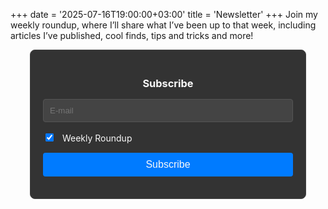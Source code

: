 +++
date = '2025-07-16T19:00:00+03:00'
title = 'Newsletter'
+++
Join my weekly roundup, where I’ll share what I’ve been up to that week, including articles I’ve published, cool finds, tips and tricks and more!


<style>
  .listmonk-form {
    max-width: 400px;
    margin: auto;
    padding: 20px;
    border: 1px solid #444;
    border-radius: 8px;
    background-color: #333;
    color: #f9f9f9;
  }
  .listmonk-form h3 {
    margin-bottom: 15px;
    color: #f9f9f9;
    text-align: center;
  }
  .listmonk-form p {
    margin-bottom: 15px;
  }
  .listmonk-form input[type="email"] {
    width: 100%;
    padding: 10px;
    border: 1px solid #555;
    border-radius: 4px;
    background-color: #444;
    color: #f9f9f9;
  }
  .listmonk-form input[type="checkbox"] {
    margin-right: 10px;
  }
  .listmonk-form label {
    color: #f9f9f9;
  }
  .listmonk-form input[type="submit"] {
    background-color: #007bff;
    color: #f9f9f9;
    padding: 10px 20px;
    border: none;
    border-radius: 4px;
    cursor: pointer;
    font-size: 16px;
    width: 100%;
  }
  .listmonk-form input[type="submit"]:hover {
    background-color: #0056b3;
  }
</style>

<form method="post" action="https://newsletter.narnacle.com/subscription/form" class="listmonk-form">
    <h3>Subscribe</h3>
    <input type="hidden" name="nonce" />
    <p><input type="email" name="email" required placeholder="E-mail" /></p>
    <p>
        <input id="78a75" type="checkbox" name="l" checked value="78a75b30-472d-4790-a5d5-7f2ed49662a4" />
        <label for="78a75">Weekly Roundup</label>
    </p>
    <p><input type="submit" value="Subscribe" /></p>
</form>